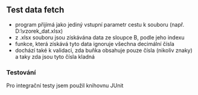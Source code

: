 ## Test data fetch
- program přijímá jako jediný vstupní parametr cestu k souboru (např. D:\vzorek_dat.xlsx)
- z .xlsx souboru jsou získávána data ze sloupce B, podle jeho indexu
- funkce, která získává tyto data ignoruje všechna decimální čísla
- dochází také k validaci, zda buňka obsahuje pouze čísla (nikoliv znaky) a taky zda jsou tyto čísla kladná

### Testování
Pro integrační testy jsem použil knihovnu JUnit
